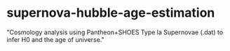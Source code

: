 # supernova-hubble-age-estimation
"Cosmology analysis using Pantheon+SHOES Type la Supernovae (.dat) to infer  H0 and the age of universe."
